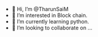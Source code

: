 - 👋 Hi, I’m @TharunSaiM
- 👀 I’m interested in Block chain.
- 🌱 I’m currently learning python.
- 💞️ I’m looking to collaborate on ...


<!---
TharunSaiM/TharunSaiM is a ✨ special ✨ repository because its `README.md` (this file) appears on your GitHub profile.
You can click the Preview link to take a look at your changes.
--->
